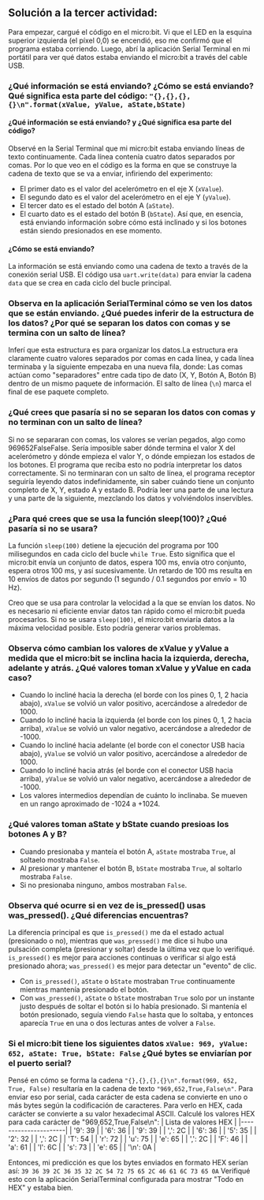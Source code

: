 ## Solución a la tercer actividad:
Para empezar, cargué el código en el micro:bit. Vi que el LED en la esquina superior izquierda (el píxel 0,0) se encendió, eso me confirmó que el programa estaba corriendo. Luego, abrí la aplicación Serial Terminal en mi portátil para ver qué datos estaba enviando el micro:bit a través del cable USB.

### ¿Qué información se está enviando? ¿Cómo se está enviando? Qué significa esta parte del código: ```"{},{},{},{}\n".format(xValue, yValue, aState,bState)```

#### ¿Qué información se está enviando? y ¿Qué significa esa parte del código?
Observé en la Serial Terminal que mi micro:bit estaba enviando líneas de texto continuamente. Cada línea contenía cuatro datos separados por comas. Por lo que veo en el código es la forma en que se construye la cadena de texto que se va a enviar, infiriendo del experimento:
- El primer dato es el valor del acelerómetro en el eje X (```xValue```).
- El segundo dato es el valor del acelerómetro en el eje Y (```yValue```).
- El tercer dato es el estado del botón A (```aState```).
- El cuarto dato es el estado del botón B (```bState```).
Así que, en esencia, está enviando información sobre cómo está inclinado y si los botones están siendo presionados en ese momento.

#### ¿Cómo se está enviando?
La información se está enviando como una cadena de texto a través de la conexión serial USB. El código usa ```uart.write(data)``` para enviar la cadena ```data``` que se crea en cada ciclo del bucle principal.

### Observa en la aplicación SerialTerminal cómo se ven los datos que se están enviando. ¿Qué puedes inferir de la estructura de los datos? ¿Por qué se separan los datos con comas y se termina con un salto de línea? 
Inferí que esta estructura es para organizar los datos.La estructura era claramente cuatro valores separados por comas en cada línea, y cada línea terminaba y la siguiente empezaba en una nueva fila, donde: Las comas actúan como "separadores" entre cada tipo de dato (X, Y, Botón A, Botón B) dentro de un mismo paquete de información. El salto de línea (```\n```) marca el final de ese paquete completo.

### ¿Qué crees que pasaría si no se separan los datos con comas y no terminan con un salto de línea?
Si no se separaran con comas, los valores se verían pegados, algo como 969652FalseFalse. Sería imposible saber dónde termina el valor X del acelerómetro y dónde empieza el valor Y, o dónde empiezan los estados de los botones. El programa que reciba esto no podría interpretar los datos correctamente.
Si no terminaran con un salto de línea, el programa receptor seguiría leyendo datos indefinidamente, sin saber cuándo tiene un conjunto completo de X, Y, estado A y estado B. Podría leer una parte de una lectura y una parte de la siguiente, mezclando los datos y volviéndolos inservibles.

### ¿Para qué crees que se usa la función sleep(100)? ¿Qué pasaría si no se usara?
La función ```sleep(100)``` detiene la ejecución del programa por 100 milisegundos en cada ciclo del bucle ```while True```. Esto significa que el micro:bit envía un conjunto de datos, espera 100 ms, envía otro conjunto, espera otros 100 ms, y así sucesivamente. Un retardo de 100 ms resulta en 10 envíos de datos por segundo (1 segundo / 0.1 segundos por envío = 10 Hz).

Creo que se usa para controlar la velocidad a la que se envían los datos. No es necesario ni eficiente enviar datos tan rápido como el micro:bit pueda procesarlos. Si no se usara ```sleep(100)```, el micro:bit enviaría datos a la máxima velocidad posible. Esto podría generar varios problemas.

### Observa cómo cambian los valores de xValue y yValue a medida que el micro:bit se inclina hacia la izquierda, derecha, adelante y atrás. ¿Qué valores toman xValue y yValue en cada caso?
- Cuando lo incliné hacia la derecha (el borde con los pines 0, 1, 2 hacia abajo), ```xValue``` se volvió un valor positivo, acercándose a alrededor de 1000.
- Cuando lo incliné hacia la izquierda (el borde con los pines 0, 1, 2 hacia arriba), ```xValue``` se volvió un valor negativo, acercándose a alrededor de -1000.
- Cuando lo incliné hacia adelante (el borde con el conector USB hacia abajo), ```yValue``` se volvió un valor positivo, acercándose a alrededor de 1000.
- Cuando lo incliné hacia atrás (el borde con el conector USB hacia arriba), ```yValue``` se volvió un valor negativo, acercándose a alrededor de -1000.
- Los valores intermedios dependían de cuánto lo inclinaba. Se mueven en un rango aproximado de -1024 a +1024.

### ¿Qué valores toman aState y bState cuando presioas los botones A y B?
- Cuando presionaba y manteía el botón A, ```aState``` mostraba ```True```, al soltaelo mostraba ```False```.
- Al presionar y mantener el botón B, ```bState``` mostraba ```True```, al soltarlo mostraba ```False```.
- Si no presionaba ninguno, ambos mostraban ```False```.

### Observa qué ocurre si en vez de is_pressed() usas was_pressed(). ¿Qué diferencias encuentras?
La diferencia principal es que ```is_pressed()``` me da el estado actual (presionado o no), mientras que ```was_pressed()``` me dice si hubo una pulsación completa (presionar y soltar) desde la última vez que lo verifiqué. ```is_pressed()``` es mejor para acciones continuas o verificar si algo está presionado ahora; ```was_pressed()``` es mejor para detectar un "evento" de clic.

- Con ```is_pressed()```, ```aState``` o ```bState``` mostraban ```True``` continuamente mientras mantenía presionado el botón.
- Con ```was_pressed()```, ```aState``` o ```bState``` mostraban ```True``` solo por un instante justo después de soltar el botón si lo había presionado. Si mantenía el botón presionado, seguía viendo ```False``` hasta que lo soltaba, y entonces aparecía ```True``` en una o dos lecturas antes de volver a ```False```.

### Si el micro:bit tiene los siguientes datos ```xValue: 969, yValue: 652, aState: True, bState: False``` ¿Qué bytes se enviarían por el puerto serial?
Pensé en cómo se forma la cadena ```"{},{},{},{}\n".format(969, 652, True, False)``` resultaría en la cadena de texto ```"969,652,True,False\n"```. Para enviar eso por serial, cada carácter de esta cadena se convierte en uno o más bytes según la codificación de caracteres. Para verlo en HEX, cada carácter se convierte a su valor hexadecimal ASCII.
Calculé los valores HEX para cada carácter de "969,652,True,False\n":
| Lista de valores HEX |
|----------------------|
| '9': 39 |
| '6': 36 |
| '9': 39 |
| ',': 2C |
| '6': 36 |
| '5': 35 |
| '2': 32 |
| ',': 2C |
| 'T': 54 |
| 'r': 72 |
| 'u': 75 |
| 'e': 65 |
| ',': 2C |
| 'F': 46 |
| 'a': 61 |
| 'l': 6C |
| 's': 73 |
| 'e': 65 |
| '\n': 0A |  

Entonces, mi predicción es que los bytes enviados en formato HEX serían así:
```39 36 39 2C 36 35 32 2C 54 72 75 65 2C 46 61 6C 73 65 0A```
Verifiqué esto con la aplicación SerialTerminal configurada para mostrar "Todo en HEX" y estaba bien.
